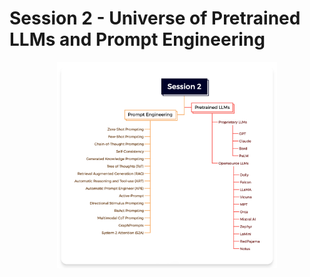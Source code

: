 # Session 2 - Universe of Pretrained LLMs and Prompt Engineering

<p align="center"><img src="../images/home_page/Session%202.png" alt="Session 2" style="width:70%;"/></p>